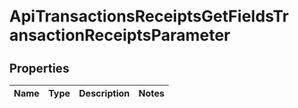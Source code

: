 

# ApiTransactionsReceiptsGetFieldsTransactionReceiptsParameter


## Properties

| Name | Type | Description | Notes |
|------------ | ------------- | ------------- | -------------|



